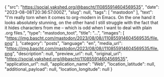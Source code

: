 {
  "src": "https://social.yakshed.org/@bascht/110855914604569535",
  "date": "2023-08-08T20:36:57.000Z",
  "slug": null,
  "tags": [
    "mastodon"
  ],
  "text": "I'm really torn when it comes to org-modern in Emacs. On the one hand it looks absolutely stunning, on the other hand I still struggle with the fact that it hides characters from me – which is odd when I want to deal with plain .org files.",
  "type": "mastodon_toot",
  "title": "…",
  "images": [
    "https://img.bascht.com/mastodon/2023/08/08//110855914604569535/file.png"
  ],
  "category": "posts",
  "language": "en",
  "media_url": "https://img.bascht.com/mastodon/2023/08/08//110855914604569535/file.png",
  "description": null,
  "preview_url": null,
  "original_url": "https://social.yakshed.org/@bascht/110855914604569535",
  "application_url": null,
  "application_name": "Web",
  "location_latitude": null,
  "additional_payload": null,
  "location_longitude": null
}